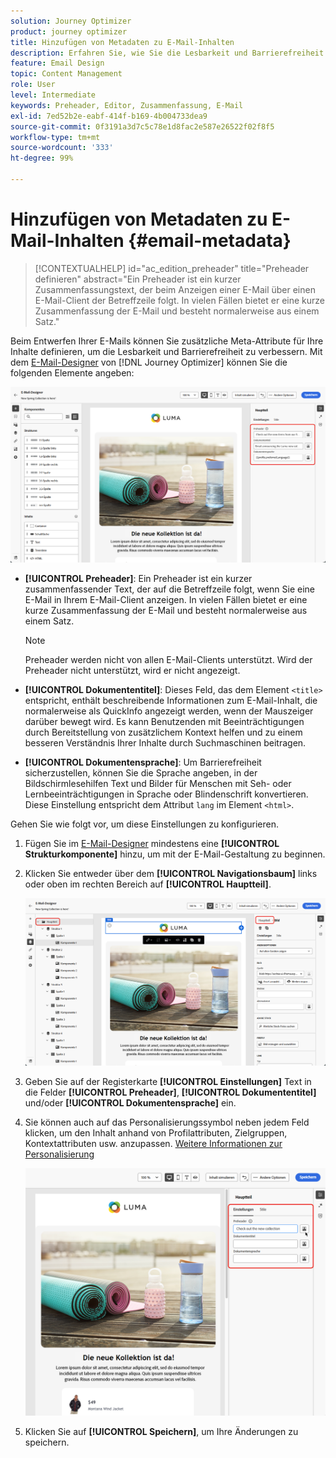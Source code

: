 ```yaml
---
solution: Journey Optimizer
product: journey optimizer
title: Hinzufügen von Metadaten zu E-Mail-Inhalten
description: Erfahren Sie, wie Sie die Lesbarkeit und Barrierefreiheit von E-Mail-Inhalten mit Metadaten in Journey Optimizer verbessern.
feature: Email Design
topic: Content Management
role: User
level: Intermediate
keywords: Preheader, Editor, Zusammenfassung, E-Mail
exl-id: 7ed52b2e-eabf-414f-b169-4b004733dea9
source-git-commit: 0f3191a3d7c5c78e1d8fac2e587e26522f02f8f5
workflow-type: tm+mt
source-wordcount: '333'
ht-degree: 99%

---
```


# Hinzufügen von Metadaten zu E-Mail-Inhalten {#email-metadata}

>[!CONTEXTUALHELP]
>id="ac_edition_preheader"
>title="Preheader definieren"
>abstract="Ein Preheader ist ein kurzer Zusammenfassungstext, der beim Anzeigen einer E-Mail über einen E-Mail-Client der Betreffzeile folgt. In vielen Fällen bietet er eine kurze Zusammenfassung der E-Mail und besteht normalerweise aus einem Satz."

Beim Entwerfen Ihrer E-Mails können Sie zusätzliche Meta-Attribute für Ihre Inhalte definieren, um die Lesbarkeit und Barrierefreiheit zu verbessern. Mit dem [E-Mail-Designer](get-started-email-design.md) von [!DNL Journey Optimizer] können Sie die folgenden Elemente angeben:

![](assets/email_body_settings_ex.png)

* **[!UICONTROL Preheader]**: Ein Preheader ist ein kurzer zusammenfassender Text, der auf die Betreffzeile folgt, wenn Sie eine E-Mail in Ihrem E-Mail-Client anzeigen. In vielen Fällen bietet er eine kurze Zusammenfassung der E-Mail und besteht normalerweise aus einem Satz.

  >[!NOTE]
  >
  >Preheader werden nicht von allen E-Mail-Clients unterstützt. Wird der Preheader nicht unterstützt, wird er nicht angezeigt.

* **[!UICONTROL Dokumententitel]**: Dieses Feld, das dem Element `<title>` entspricht, enthält beschreibende Informationen zum E-Mail-Inhalt, die normalerweise als QuickInfo angezeigt werden, wenn der Mauszeiger darüber bewegt wird. Es kann Benutzenden mit Beeinträchtigungen durch Bereitstellung von zusätzlichem Kontext helfen und zu einem besseren Verständnis Ihrer Inhalte durch Suchmaschinen beitragen.

* **[!UICONTROL Dokumentensprache]**: Um Barrierefreiheit sicherzustellen, können Sie die Sprache angeben, in der Bildschirmlesehilfen Text und Bilder für Menschen mit Seh- oder Lernbeeinträchtigungen in Sprache oder Blindenschrift konvertieren. Diese Einstellung entspricht dem Attribut `lang` im Element `<html>`.

Gehen Sie wie folgt vor, um diese Einstellungen zu konfigurieren.

1. Fügen Sie im [E-Mail-Designer](content-from-scratch.md) mindestens eine **[!UICONTROL Strukturkomponente]** hinzu, um mit der E-Mail-Gestaltung zu beginnen.

1. Klicken Sie entweder über dem **[!UICONTROL Navigationsbaum]** links oder oben im rechten Bereich auf **[!UICONTROL Hauptteil]**.

   ![](assets/email_body.png)

1. Geben Sie auf der Registerkarte **[!UICONTROL Einstellungen]** Text in die Felder **[!UICONTROL Preheader]**, **[!UICONTROL Dokumententitel]** und/oder **[!UICONTROL Dokumentensprache]** ein.

1. Sie können auch auf das Personalisierungssymbol neben jedem Feld klicken, um den Inhalt anhand von Profilattributen, Zielgruppen, Kontextattributen usw. anzupassen. [Weitere Informationen zur Personalisierung](../personalization/personalization-build-expressions.md)

   ![](assets/email_body_settings.png)

1. Klicken Sie auf **[!UICONTROL Speichern]**, um Ihre Änderungen zu speichern.
